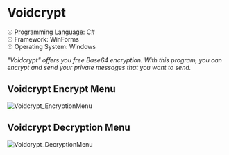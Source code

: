 # Voidcrypt

☉ Programming Language: C# <br>
☉ Framework: WinForms <br>
☉ Operating System: Windows <br>

<i>"Voidcrypt" offers you free Base64 encryption. With this program, you can encrypt and send your private messages that you want to send.</i>

## Voidcrypt Encrypt Menu

![Voidcrypt_EncryptionMenu](https://user-images.githubusercontent.com/65850970/130312613-248a85b7-2491-4bc3-9bf3-b62e7b3edda1.PNG)

## Voidcrypt Decryption Menu

![Voidcrypt_DecryptionMenu](https://user-images.githubusercontent.com/65850970/130312621-9d0dc0f9-e738-4e4d-89fa-977caf8ee14f.PNG)
